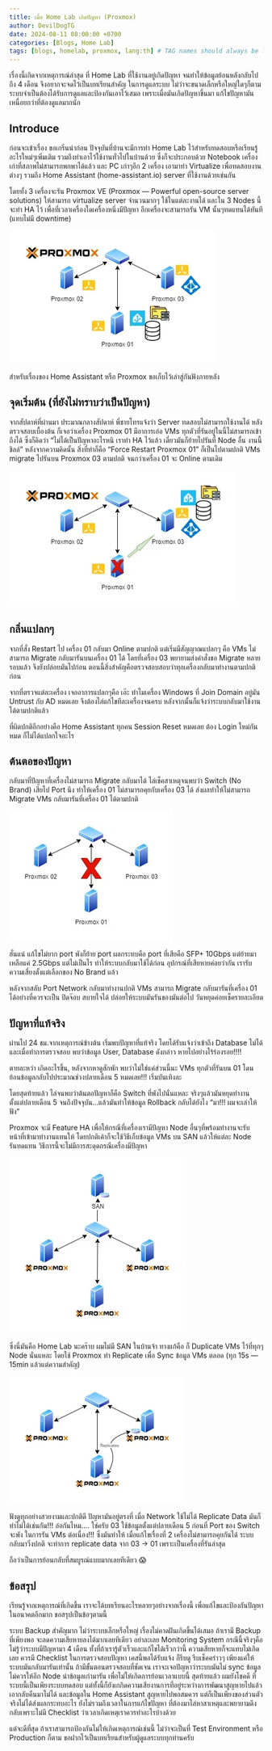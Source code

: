 ```yaml
---
title: เมื่อ Home Lab เกิดปัญหา (Proxmox)
author: DevilDogTG
date: 2024-08-11 08:00:00 +0700
categories: [Blogs, Home Lab]
tags: [blogs, homelab, proxmox, lang:th] # TAG names should always be lowercase
---
```


เรื่องนี้เกิดจากเหตุการณ์ล่าสุด ที่ Home Lab ที่ใช้งานอยู่เกิดปัญหา จนทำให้ข้อมูลย้อนหลังกลับไปถึง 4 เดือน จึงอยากจะจดไว้เป็นบทเรียนสำคัญ ในการดูแลระบบ ไม่ว่าจะขนาดเล็กหรือใหญ่ใดๆก็ตาม ระบบจำเป็นต้องได้รับการดูแลและป้องกันเอาไว้เสมอ เพราะเมื่อมันเกิดปัญหาขึ้นมา แก้ไขปัญหามันเหนื่อยกว่าที่ต้องดูแลมากนัก

## Introduce

ก่อนจะเข้าเรื่อง ขอเกริ่นนำก่อน ปัจจุบันที่บ้านจะมีการทำ Home Lab ไว้สำหรับทดสอบหรือเรียนรู้อะไรใหม่ๆเพิ่มเติม รวมถึงทำเอาไว้ใช้งานทั่วไปในบ้านด้วย ซึ่งก็จะประกอบด้วย Notebook เครื่องเก่าที่สภาพไม่สามารถพกพาได้แล้ว และ PC เก่าๆอีก 2 เครื่อง เอามาทำ Virtualize เพื่อทดสอบงานต่างๆ รวมถึง Home Assistant (home-assistant.io) server ที่ใช้งานด้วยเช่นกัน

โดยทั้ง 3 เครื่องจะรัน Proxmox VE (Proxmox — Powerful open-source server solutions) ให้สามารถ virtualize server จำนวนมากๆ ใช้ในแต่ละงานได้ และใน 3 Nodes นี้จะทำ HA ไว้ เพื่อที่เวลาเครื่องใดเครื่องหนึ่งมีปัญหา อีกเครื่องจะสามารถรัน VM นั้นๆทดแทนได้ทันที (แทบไม่มี downtime)

![Overview](/assets/contents/2024/homelab-crash/homelabs-crash-01.png)

สำหรับเรื่องของ Home Assistant หรือ Proxmox ขอเก็บไว้เล่าสู่กันฟังภายหลัง

## จุดเริ่มต้น (ที่ยังไม่ทราบว่าเป็นปัญหา)

จากสัปดาห์ที่ผ่านมา ประมาณกลางสัปดาห์ พี่ชายโทรแจ้งว่า Server ทดสอบไม่สามารถใช้งานได้ หลังตรวจสอบเบื้องต้น ก็เจอว่าเครื่อง Proxmox 01 มีอาการเอ๋อ VMs ทุกตัวที่รันอยู่ในนี้ไม่สามารถเข้าถึงได้ ซึ่งก็คิดว่า “ไม่ได้เป็นปัญหาอะไรหนิ เราทำ HA ไว้แล้ว เดี๋ยวมันก็ย้ายไปรันที่ Node อื่น งานนี้ชิลล์” หลังจากความคิดนั้น สิ่งที่ทำก็คือ “Force Restart Proxmox 01” ก็เป็นไปตามปกติ VMs migrate ไปรันบน Proxmox 03 ตามปกติ จนกว่าเครื่อง 01 จะ Online ตามเดิม

![HA Migrate running VMs to `Proxmox 03`](/assets/contents/2024/homelab-crash/homelabs-crash-02.png)

## กลิ่นแปลกๆ

จากที่สั่ง Restart ไป เครื่อง 01 กลับมา Online ตามปกติ แต่เริ่มมีสัญญาณแปลกๆ คือ VMs ไม่สามารถ Migrate กลับมารันบนเครื่อง 01 ได้ โดยที่เครื่อง 03 พยายามส่งคำสั่งขอ Migrate หลายรอบแล้ว จึงยังปล่อยมันไปก่อน ตอนนี้สิ่งสำคัญคือตรวจสอบสอบว่าทุกเครื่องกลับมาทำงานตามปกติก่อน

จากที่ตรวจแต่ละเครื่อง เจออาการแปลกๆคือ เอ๊ะ ทำไมเครื่อง Windows ที่ Join Domain อยู่มัน Untrust กับ AD หมดเลย จึงต้องไล่แก้ไขทีละเครื่องจนครบ หลังจากนั้นก็แจ้งว่าระบบกลับมาใช้งานได้ตามปกติแล้ว

ที่ผิดปกติอีกอย่างคือ Home Assistant ทุกคน Session Reset หมดเลย ต้อง Login ใหม่กันหมด ก็ไม่ได้แปลกใจอะไร

## ต้นตอของปัญหา

กลับมาที่ปัญหาที่เครื่องไม่สามารถ Migrate กลับมาได้ ไล่เช็คสาเหตุจนพบว่า Switch (No Brand) เสียไป Port นึง ทำให้เครื่อง 01 ไม่สามารถคุยกับเครื่อง 03 ได้ ส่งผลทำให้ไม่สามารถ Migrate VMs กลับมารันที่เครื่อง 01 ได้ตามปกติ

![Network switch issue](/assets/contents/2024/homelab-crash/homelabs-crash-03.png)

ฮั่นแน่ แก้ไขไม่ยาก port พังก็ย้าย port ผลกระทบคือ port ที่เสียคือ SFP+ 10Gbps แต่ย้ายมาเหลือแค่ 2.5Gbps แต่ไม่เป็นไร ทำให้ระบบกลับมาใช้ได้ก่อน อุปกรณ์ที่เสียหายค่อยว่ากัน เรารับความเสี่ยงตั้งแต่เลือกของ No Brand แล้ว

หลังจากสลับ Port Network กลับมาทำงานปกติ VMs สามารถ Migrate กลับมารันที่เครื่อง 01 ได้อย่างที่ควรจะเป็น ปิดจ๊อบ สบายใจได้ ปล่อยให้ระบบมันรันของมันต่อไป วันหยุดค่อยเช็ครายละเอียด

## ปัญหาที่แท้จริง

ผ่านไป 24 ชม.จากเหตุการณ์ข้างต้น เริ่มพบปัญหาที่แท้จริง โดยได้รับแจ้งว่าเข้าถึง Database ไม่ได้ และเมื่อทำการตรวจสอบ พบว่าข้อมูล User, Database ดังกล่าว หายไปอย่างไร้ร่องรอย!!!!

ตายละหว่า เกิดอะไรขึ้น, หลังจากหาดูสักพัก พบว่าไม่ใช่แค่ส่วนนี้นะ VMs ทุกตัวที่รันบน 01 โดนย้อนข้อมูลกลับไปประมาณช่วงปลายเดือน 5 หมดเลย!!! เริ่มบันเทิงละ

โดยสุดท้ายแล้ว ไล่จนพบว่าต้นตอปัญหาก็คือ Switch ที่พังไปนั่นแหละ จริงๆแล้วมันหยุดทำงานตั้งแต่ปลายเดือน 5 จนถึงปัจจุบัน…แล้วมันทำให้ข้อมูล Rollback กลับได้ยังไง “มา!!! ผมจะเล่าให้ฟัง”

Proxmox จะมี Feature HA เพื่อให้กรณีที่เครื่องเรามีปัญหา Node อื่นๆที่พร้อมทำงานจะรับหน้าที่เข้ามาทำงานแทนให้ โดยปกติเค้าก็จะใช้วิธีเก็บข้อมูล VMs บน SAN แล้วให้แต่ละ Node รันทดแทน วิธีการนี้จะไม่มีการสะดุดกรณีเครื่องมีปัญหา

![Proxmox with VMs on SAN](/assets/contents/2024/homelab-crash/homelabs-crash-04.png)

ซึ่งนี่มันคือ Home Lab นะคร๊าบ ผมไม่มี SAN ในบ้านจ้า ทางแก้คือ ก็ Duplicate VMs ไว้ที่ทุกๆ Node นั่นแหละ โดยใช้ Proxmox ทำ Replicate เพื่อ Sync ข้อมูล VMs ตลอด (ทุก 15s — 15min แล้วแต่ความสำคัญ)

![Data Replications](/assets/contents/2024/homelab-crash/homelabs-crash-05.png)

ฟังดูทุกอย่างสวยงามและปกติดี ปัญหามันอยู่ตรงที่ เมื่อ Network ใช้ไม่ได้ Replicate Data มันก็ทำไม่ได้เช่นกัน!!! อ๋อกันไหม…. ใช่ครับ 03 ใช้ข้อมูลตั้งแต่ปลายเดือน 5 ก่อนที่ Port ของ Switch จะพัง ในการรัน VMs ต่อเนื่อง!!! ซึ่งมันทำให้ เมื่อแก้ไขเรื่องที่ 2 เครื่องไม่สามารถคุยกันได้ ระบบกลับมาวิ่งปกติ จะทำการ replicate data จาก 03 -> 01 เพราะเป็นเครื่องที่รันล่าสุด

ถือว่าเป็นการย้อนกลับที่สมบูรณ์แบบมากเลยทีเดียว :scream:

## ข้อสรุป

เรียนรู้จากเหตุการณ์ที่เกิดขึ้น เราจะได้บทเรียนอะไรหลายๆอย่างจากเรื่องนี้ เพื่อแก้ไขและป้องกันปัญหาในอนาคตอีกมาก ขอสรุปเป็นข้อๆตามนี้

ระบบ Backup สำคัญมาก ไม่ว่าระบบเล็กหรือใหญ่ เรื่องไม่คาดฝันเกิดขึ้นได้เสมอ ถ้าเรามี Backup ที่เพียงพอ จะลดความเสียหายลงได้มากเลยทีเดียว
อย่าละเลย Monitoring System กรณีนี้จริงๆคือไม่รู้ว่าระบบมีปัญหามา 4 เดือน ทั้งที่ถ้าเรารู้ตัวเร็วและแก้ไขได้เร็วกว่านี้ ความเสียหายก็จะแทบไม่เกิดเลย
ควรมี Checklist ในการตรวจสอบปัญหา เคสนี้พอได้รับแจ้ง ก็รีบดู รีบเช็คคร่าวๆ เพียงแค่ให้ระบบมันกลับมารันเท่านั้น ถ้ามีขั้นตอนตรวจสอบที่ชัดเจน เราจะเจอปัญหาว่าระบบมันไม่ sync ข้อมูล ไม่ควรให้อีก Node นำข้อมูลเก่ามารัน เพื่อไม่ให้เกิดการย้อนเวลาแบบนี้
สุดท้ายแล้ว ผมยังโชคดี ที่ระบบนี้เป็นเพียงระบบทดสอบ แต่ทั้งนี้ก็ยังเกกิดความเสียงานการที่อยู่ระหว่างการพัฒนาสูญหายไปแล้วเอากลับคืนมาไม่ได้ และข้อมูลใน Home Assistant สูญหายไปพอสมควร แต่ก็เป็นเพียงของส่วนตัว จริงไม่ได้ส่งผลกระทบอะไร ยังไม่รวมถึงเวลาในการแก้ไขปัญหา ที่ต้องมาไล่หาสาเหตุและพยายามดึงกลับเพราะไม่มี Checklist ว่าเวลาเกิดเหตุเราควรทำอะไรบ้างด้วย

แต่จะดีที่สุด ถ้าเราสามารถป้องกันไม่ให้เกิดเหตุการณ์เช่นนี้ ไม่ว่าจะเป็นที่ Test Environment หรือ Production ก็ตาม ขอฝากไว้เป็นบทเรียนสำหรับผู้ดูแลระบบทุกท่านครับ
